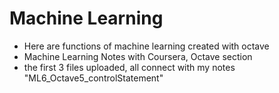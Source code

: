 # Machine Learning
* Here are functions of machine learning created with octave
* Machine Learning Notes with Coursera, Octave section
* the first 3 files uploaded, all connect with my notes "ML6_Octave5_controlStatement"

